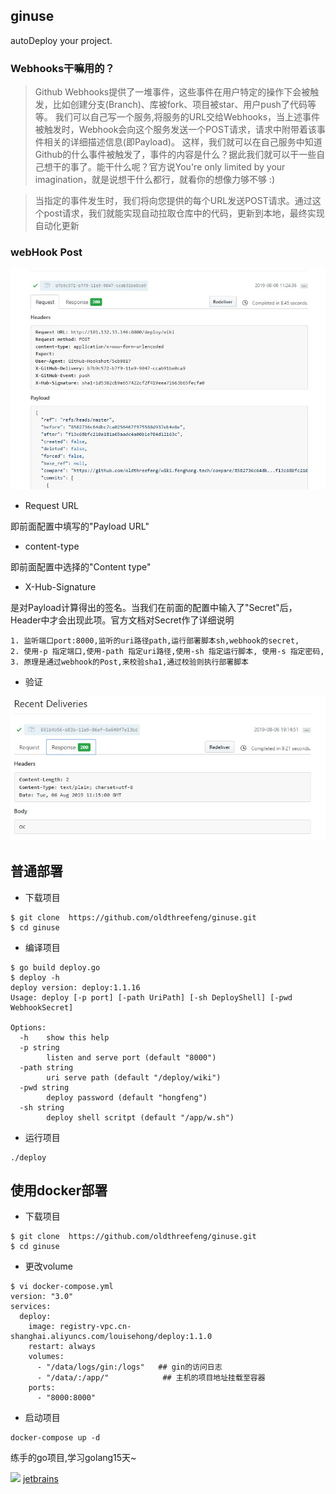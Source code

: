 ## ginuse

autoDeploy your project. 

### Webhooks干嘛用的？

> Github Webhooks提供了一堆事件，这些事件在用户特定的操作下会被触发，比如创建分支(Branch)、库被fork、项目被star、用户push了代码等等。
我们可以自己写一个服务,将服务的URL交给Webhooks，当上述事件被触发时，Webhook会向这个服务发送一个POST请求，请求中附带着该事件相关的详细描述信息(即Payload)。
这样，我们就可以在自己服务中知道Github的什么事件被触发了，事件的内容是什么？据此我们就可以干一些自己想干的事了。能干什么呢？官方说You're only limited by your imagination，就是说想干什么都行，就看你的想像力够不够 :)

> 当指定的事件发生时，我们将向您提供的每个URL发送POST请求。通过这个post请求，我们就能实现自动拉取仓库中的代码，更新到本地，最终实现自动化更新



### webHook Post

![](images/XHSign.jpg)

- Request URL

即前面配置中填写的"Payload URL"

- content-type

即前面配置中选择的"Content type"

- X-Hub-Signature

是对Payload计算得出的签名。当我们在前面的配置中输入了"Secret"后，Header中才会出现此项。官方文档对Secret作了详细说明

```cgo
1. 监听端口port:8000,监听的uri路径path,运行部署脚本sh,webhook的secret,
2. 使用-p 指定端口,使用-path 指定uri路径,使用-sh 指定运行脚本, 使用-s 指定密码,
3. 原理是通过webhook的Post,来校验sha1,通过校验则执行部署脚本
```

- 验证

![verify](./images/respone.jpg)

## 普通部署

- 下载项目

```shell
$ git clone  https://github.com/oldthreefeng/ginuse.git
$ cd ginuse
```

- 编译项目

```shell
$ go build deploy.go
$ deploy -h
deploy version: deploy:1.1.16
Usage: deploy [-p port] [-path UriPath] [-sh DeployShell] [-pwd WebhookSecret]

Options:
  -h	show this help
  -p string
    	listen and serve port (default "8000")
  -path string
    	uri serve path (default "/deploy/wiki")
  -pwd string
    	deploy password (default "hongfeng")
  -sh string
    	deploy shell scritpt (default "/app/w.sh")
```

- 运行项目

```shell
./deploy
```

## 使用docker部署

- 下载项目

```shell
$ git clone  https://github.com/oldthreefeng/ginuse.git
$ cd ginuse
```

- 更改volume

```shell
$ vi docker-compose.yml
version: "3.0"
services:
  deploy:
    image: registry-vpc.cn-shanghai.aliyuncs.com/louisehong/deploy:1.1.0
    restart: always
    volumes:
      - "/data/logs/gin:/logs"   ## gin的访问日志
      - "/data/:/app/"            ## 主机的项目地址挂载至容器
    ports:
      - "8000:8000"

```

- 启动项目

```shell
docker-compose up -d
```

练手的go项目,学习golang15天~

![](https://www.jetbrains.com/company/press/#images-logos)
[jetbrains](https://www.jetbrains.com/?from=ginuse)
